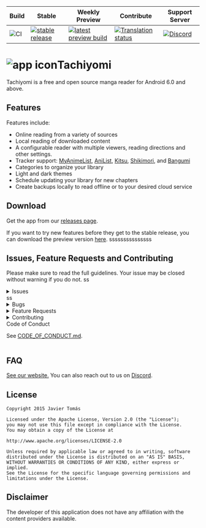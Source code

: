 | Build | Stable | Weekly Preview | Contribute | Support Server |
|-------|----------|---------|------------|---------|
| ![CI](https://github.com/tachiyomiorg/tachiyomi/workflows/CI/badge.svg?branch=dev&event=push) | [![stable release](https://img.shields.io/github/release/tachiyomiorg/tachiyomi.svg?maxAge=3600&label=download)](https://github.com/tachiyomiorg/tachiyomi/releases) | [![latest preview build](https://img.shields.io/github/v/release/tachiyomiorg/tachiyomi-preview.svg?maxAge=3600&label=download)](https://github.com/tachiyomiorg/tachiyomi-preview/releases) | [![Translation status](https://hosted.weblate.org/widgets/tachiyomi/-/svg-badge.svg)](https://hosted.weblate.org/engage/tachiyomi/?utm_source=widget) | [![Discord](https://img.shields.io/discord/349436576037732353.svg?label=discord&labelColor=7289da&color=2c2f33&style=flat)](https://discord.gg/tachiyomi) |


# ![app icon](./.github/readme-images/app-icon.png)Tachiyomi
Tachiyomi is a free and open source manga reader for Android 6.0 and above.

## Features

Features include:
* Online reading from a variety of sources
* Local reading of downloaded content
* A configurable reader with multiple viewers, reading directions and other settings.
* Tracker support: [MyAnimeList](https://myanimelist.net/), [AniList](https://anilist.co/), [Kitsu](https://kitsu.io/), [Shikimori](https://shikimori.one), and [Bangumi](https://bgm.tv/)
* Categories to organize your library
* Light and dark themes
* Schedule updating your library for new chapters
* Create backups locally to read offline or to your desired cloud service

## Download
Get the app from our [releases page](https://github.com/tachiyomiorg/tachiyomi/releases).

If you want to try new features before they get to the stable release, you can download the preview version [here](https://github.com/tachiyomiorg/tachiyomi-preview/releases).
sssssssssssssss
## Issues, Feature Requests and Contributing

Please make sure to read the full guidelines. Your issue may be closed without warning if you do not.
ss
<details><summary>Issues</summary>

1. **Before reporting a new issue, take a look at the [FAQ](https://tachiyomi.org/help/faq/), the [changelog](https://github.com/tachiyomiorg/tachiyomi/releases) and the already opened [issues](https://github.com/tachiyomiorg/tachiyomi/issues).**
2. If you are unsure, ask here: [![Discord](https://img.shields.io/discord/349436576037732353.svg)](https://discord.gg/tachiyomi)

</details>
ss
<details><summary>Bugs</summary>

* Include version (More → About → Version)
 * If not latest, try updating, it may have already been solved
 * Preview version is equal to the number of commits as seen in the main page
* Include steps to reproduce (if not obvious from description)
* Include screenshot (if needed)
* If it could be device-dependent, try reproducing on another device (if possible)
* Don't group unrelated requests into one issue

DO: https://github.com/tachiyomiorg/tachiyomi/issues/24 https://github.com/tachiyomiorg/tachiyomi/issues/71

DON'T: https://github.com/tachiyomiorg/tachiyomi/issues/75

</details>

<details><summary>Feature Requests</summary>

* Write a detailed issue, ssexplaining what it should do or how. Avoid writing just "like X app does"
* Include screenshot (if needed)

Source requests should be created at https://github.com/tachiyomiorg/tachiyomi-extensions, they do not belong in this repository.
</details>

<details><summary>Contributing</sumssmarssss
ssssssda
See [CONTRIBUTING.md](./CONTRIBUTING.md).ss
</detail

<details><summary>Code of Conduct</summary>

See [CODE_OF_CONDUCT.md](./CODE_OF_CONDUCT.md).
</details>

## FAQ

[See our website.](https://tachiyomi.org/)
You can also reach out to us on [Discord](https://discord.gg/tachiyomi).

## License

    Copyright 2015 Javier Tomás

    Licensed under the Apache License, Version 2.0 (the "License");
    you may not use this file except in compliance with the License.
    You may obtain a copy of the License at

    http://www.apache.org/licenses/LICENSE-2.0

    Unless required by applicable law or agreed to in writing, software
    distributed under the License is distributed on an "AS IS" BASIS,
    WITHOUT WARRANTIES OR CONDITIONS OF ANY KIND, either express or implied.
    See the License for the specific language governing permissions and
    limitations under the License.

## Disclaimer

The developer of this application does not have any affiliation with the content providers available.